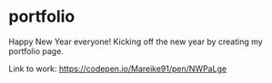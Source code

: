 # portfolio

Happy New Year everyone! Kicking off the new year by creating my portfolio page. 

Link to work: https://codepen.io/Mareike91/pen/NWPaLge
